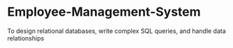 # Employee-Management-System
To design relational databases, write complex SQL queries, and handle data relationships
